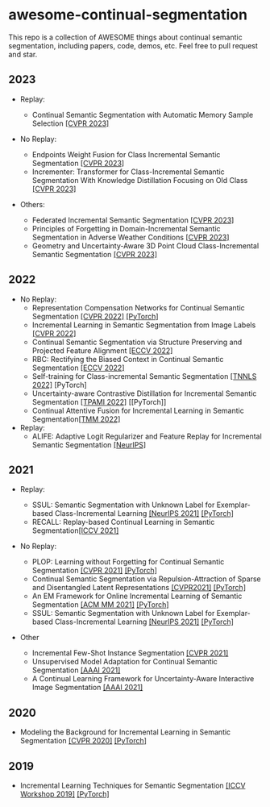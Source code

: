 # awesome-continual-segmentation
This repo is a collection of AWESOME things about continual semantic segmentation, including papers, code, demos, etc. Feel free to pull request and star.

## 2023
- Replay:
  - Continual Semantic Segmentation with Automatic Memory Sample Selection [[CVPR 2023]](https://arxiv.org/pdf/2304.05015)
  
- No Replay:
  - Endpoints Weight Fusion for Class Incremental Semantic Segmentation [[CVPR 2023]](https://openaccess.thecvf.com/content/CVPR2023/papers/Xiao_Endpoints_Weight_Fusion_for_Class_Incremental_Semantic_Segmentation_CVPR_2023_paper.pdf)
  - Incrementer: Transformer for Class-Incremental Semantic Segmentation With Knowledge Distillation Focusing on Old Class [[CVPR 2023]](https://openaccess.thecvf.com/content/CVPR2023/papers/Shang_Incrementer_Transformer_for_Class-Incremental_Semantic_Segmentation_With_Knowledge_Distillation_Focusing_CVPR_2023_paper.pdf)
    
    
- Others:
  - Federated Incremental Semantic Segmentation [[CVPR 2023]](https://arxiv.org/pdf/2304.04620)
  - Principles of Forgetting in Domain-Incremental Semantic Segmentation in Adverse Weather Conditions [[CVPR 2023]](https://openaccess.thecvf.com/content/CVPR2023/html/Kalb_Principles_of_Forgetting_in_Domain-Incremental_Semantic_Segmentation_in_Adverse_Weather_CVPR_2023_paper.html)
  - Geometry and Uncertainty-Aware 3D Point Cloud Class-Incremental Semantic Segmentation [[CVPR 2023]](https://openaccess.thecvf.com/content/CVPR2023/html/Yang_Geometry_and_Uncertainty-Aware_3D_Point_Cloud_Class-Incremental_Semantic_Segmentation_CVPR_2023_paper.html)

## 2022
- No Replay:
  - Representation Compensation Networks for Continual Semantic Segmentation [[CVPR 2022]](https://arxiv.org/abs/2203.05402) [[PyTorch]](https://github.com/zhangchbin/RCIL)
  - Incremental Learning in Semantic Segmentation from Image Labels [[CVPR 2022]](https://arxiv.org/pdf/2112.01882.pdf)
  - Continual Semantic Segmentation via Structure Preserving and Projected Feature Alignment [[ECCV 2022]](https://dl.acm.org/doi/10.1007/978-3-031-19818-2_20)
  - RBC: Rectifying the Biased Context in Continual Semantic Segmentation [[ECCV 2022]](https://arxiv.org/pdf/2203.08404v1.pdf)
  - Self-training for Class-incremental Semantic Segmentation [[TNNLS 2022]](https://arxiv.org/abs/2012.03362) [PyTorch]
  - Uncertainty-aware Contrastive Distillation for Incremental Semantic Segmentation [[TPAMI 2022]](https://arxiv.org/pdf/2203.14098.pdf) [[PyTorch]]
  - Continual Attentive Fusion for Incremental Learning in Semantic Segmentation[[TMM 2022]](https://arxiv.org/pdf/2202.00432.pdf)
- Replay:
  - ALIFE: Adaptive Logit Regularizer and Feature Replay for Incremental Semantic Segmentation [[NeurIPS]](https://arxiv.org/abs/2210.06816)



## 2021
- Replay:
  - SSUL: Semantic Segmentation with Unknown Label for Exemplar-based Class-Incremental Learning [[NeurIPS 2021]](https://proceedings.neurips.cc/paper/2021/file/5a9542c773018268fc6271f7afeea969-Paper.pdf) [[PyTorch]](https://github.com/clovaai/SSUL)
  - RECALL: Replay-based Continual Learning in Semantic Segmentation[[ICCV 2021]](https://arxiv.org/abs/2108.03673v1)

- No Replay:
  - PLOP: Learning without Forgetting for Continual Semantic Segmentation [[CVPR 2021]](https://arxiv.org/abs/2011.11390) [[PyTorch]](https://github.com/arthurdouillard/CVPR2021_PLOP)
  - Continual Semantic Segmentation via Repulsion-Attraction of Sparse and Disentangled Latent Representations [[CVPR2021]](https://arxiv.org/abs/2103.06342) [[PyTorch]](https://github.com/LTTM/SDR)
  - An EM Framework for Online Incremental Learning of Semantic Segmentation [[ACM MM 2021]](https://arxiv.org/pdf/2108.03613.pdf) [[PyTorch]](https://github.com/Rhyssiyan/Online.Inc.Seg-Pytorch)
  - SSUL: Semantic Segmentation with Unknown Label for Exemplar-based Class-Incremental Learning [[NeurIPS 2021]](https://proceedings.neurips.cc/paper/2021/file/5a9542c773018268fc6271f7afeea969-Paper.pdf) [[PyTorch]](https://github.com/clovaai/SSUL)

- Other 
  - Incremental Few-Shot Instance Segmentation [[CVPR 2021]](https://arxiv.org/abs/2108.03673v1)
  - Unsupervised Model Adaptation for Continual Semantic Segmentation [[AAAI 2021]](https://arxiv.org/abs/2009.12518)
  - A Continual Learning Framework for Uncertainty-Aware Interactive Image Segmentation [[AAAI 2021]](https://www.aaai.org/AAAI21Papers/AAAI-2989.ZhengE.pdf)


## 2020
- Modeling the Background for Incremental Learning in Semantic Segmentation [[CVPR 2020]](https://arxiv.org/abs/2002.00718) [[PyTorch]](https://github.com/fcdl94/MiB)

## 2019
- Incremental Learning Techniques for Semantic Segmentation [[ICCV Workshop 2019]](https://arxiv.org/abs/1907.13372) [[PyTorch]](https://github.com/LTTM/IL-SemSegm)
